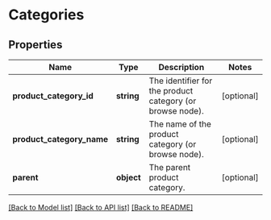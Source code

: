 # Categories

## Properties
Name | Type | Description | Notes
------------ | ------------- | ------------- | -------------
**product_category_id** | **string** | The identifier for the product category (or browse node). | [optional] 
**product_category_name** | **string** | The name of the product category (or browse node). | [optional] 
**parent** | **object** | The parent product category. | [optional] 

[[Back to Model list]](../README.md#documentation-for-models) [[Back to API list]](../README.md#documentation-for-api-endpoints) [[Back to README]](../README.md)


